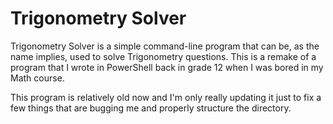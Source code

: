 # Trigonometry Solver

Trigonometry Solver is a simple command-line program that can be, as the name implies, used to solve Trigonometry questions. This is a remake of a program that I wrote in PowerShell back in grade 12 when I was bored in my Math course.

This program is relatively old now and I'm only really updating it just to fix a few things that are bugging me and properly structure the directory.
